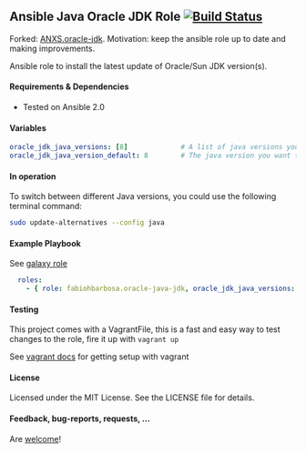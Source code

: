 ## Ansible Java Oracle JDK Role [![Build Status](https://travis-ci.org/fabiohbarbosa/ansible-java-jdk-role.png)](https://travis-ci.org/fabiohbarbosa/ansible-java-jdk-role)


Forked: [ANXS.oracle-jdk](https://github.com/ANXS/oracle-jdk). Motivation: keep the ansible role up to date and making improvements.


Ansible role to install the latest update of Oracle/Sun JDK version(s).


#### Requirements & Dependencies
- Tested on Ansible 2.0


#### Variables

```yaml
oracle_jdk_java_versions: [8]             # A list of java versions you want to have installed (6, 7, 8 and/or 9)
oracle_jdk_java_version_default: 8        # The java version you want to be the system default
```


#### In operation

To switch between different Java versions, you could use the following terminal command:
```bash
sudo update-alternatives --config java
```


#### Example Playbook

See [galaxy role](https://galaxy.ansible.com/fabiohbarbosa/oracle-java-jdk/)

```yaml
  roles:
    - { role: fabiohbarbosa.oracle-java-jdk, oracle_jdk_java_versions: [6,7,8,9], oracle_jdk_java_version_default: 8 }
```


#### Testing
This project comes with a VagrantFile, this is a fast and easy way to test changes to the role, fire it up with `vagrant up`

See [vagrant docs](https://docs.vagrantup.com/v2/) for getting setup with vagrant


#### License

Licensed under the MIT License. See the LICENSE file for details.


#### Feedback, bug-reports, requests, ...

Are [welcome](https://github.com/fabiohbarbosa/ansible-java-jdk-role/issues)!
